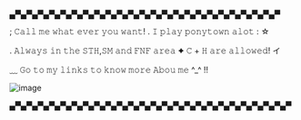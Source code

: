 ▄▀▄▀▄▀▄▀▄▀▄▀▄▀▄▀▄▀▄▀▄▀▄▀▄▀▄▀▄▀▄▀▄▀▄▀▄▀▄▀▄▀▄▀▄▀▄▀

; 𝙲𝚊𝚕𝚕 𝚖𝚎 𝚠𝚑𝚊𝚝 𝚎𝚟𝚎𝚛 𝚢𝚘𝚞 𝚠𝚊𝚗𝚝! . 𝙸 𝚙𝚕𝚊𝚢 𝚙𝚘𝚗𝚢𝚝𝚘𝚠𝚗 𝚊𝚕𝚘𝚝 : ☆
 
. 𝙰𝚕𝚠𝚊𝚢𝚜 𝚒𝚗 𝚝𝚑𝚎 𝚂𝚃𝙷,𝚂𝙼 𝚊𝚗𝚍 𝙵𝙽𝙵 𝚊𝚛𝚎𝚊 ✦ 𝙲 + 𝙷 𝚊𝚛𝚎 𝚊𝚕𝚕𝚘𝚠𝚎𝚍! イ 

﹏ 𝙶𝚘 𝚝𝚘 𝚖𝚢 𝚕𝚒𝚗𝚔𝚜 𝚝𝚘 𝚔𝚗𝚘𝚠 𝚖𝚘𝚛𝚎 𝙰𝚋𝚘𝚞 𝚖𝚎 ^_^ !!

![image](https://github.com/Flamesiii/Flamesiii/assets/134642966/59c831b3-31b3-441f-b0d9-d44c520ffbdf)



▄▀▄▀▄▀▄▀▄▀▄▀▄▀▄▀▄▀▄▀▄▀▄▀▄▀▄▀▄▀▄▀▄▀▄▀▄▀▄▀▄▀▄▀▄▀▄▀▄▀


<!---
Flamesiii/Flamesiii is a ✨ special ✨ repository because its `README.md` (this file) appears on your GitHub profile.
You can click the Preview link to take a look at your changes.
--->
